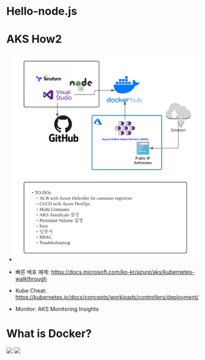 # Hello-node.js

# AKS How2

* <img src="https://github.com/hyonsok5/hello-node.js/blob/main/Edu%20AKS%20Example%20Diagram.png?raw=true" />

* 빠른 배포 예제: https://docs.microsoft.com/ko-kr/azure/aks/kubernetes-walkthrough
* Kube Cheat: https://kubernetes.io/docs/concepts/workloads/controllers/deployment/
* Monitor: AKS Monitoring Insights

# What is Docker?
<img src="https://miro.medium.com/max/700/1*X_lC2IBuIcRVtlcJ7vsPog.png" />
<img src="https://codeahoy.com/img/dockercontainers/containers-on-box.png" />
